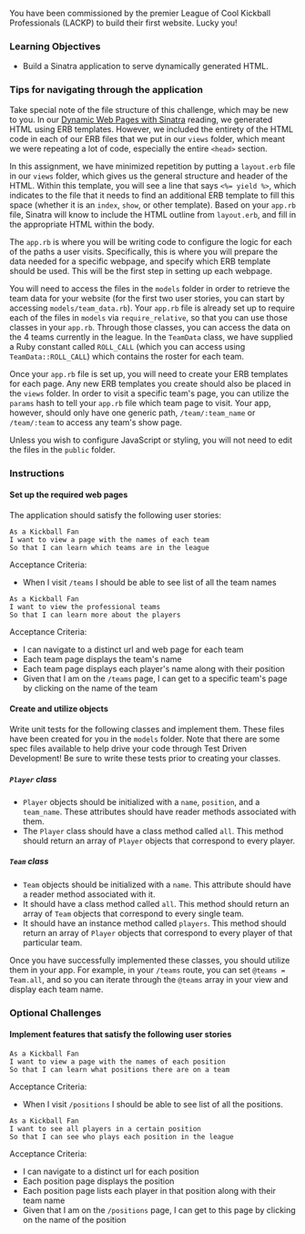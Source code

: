 You have been commissioned by the premier League of Cool Kickball Professionals (LACKP) to build their first website. Lucky you!

### Learning Objectives

* Build a Sinatra application to serve dynamically generated HTML.

### Tips for navigating through the application

Take special note of the file structure of this challenge, which may be new to you. In our [Dynamic Web Pages with Sinatra][dynamic-web-pages-with-sinatra] reading, we generated HTML using ERB templates. However, we included the entirety of the HTML code in each of our ERB files that we put in our `views` folder, which meant we were repeating a lot of code, especially the entire `<head>` section.

In this assignment, we have minimized repetition by putting a `layout.erb` file in our `views` folder, which gives us the general structure and header of the HTML. Within this template, you will see a line that says `<%= yield %>`, which indicates to the file that it needs to find an additional ERB template to fill this space (whether it is an `index`, `show`, or other template). Based on your `app.rb` file, Sinatra will know to include the HTML outline from `layout.erb`, and fill in the appropriate HTML within the body.

The `app.rb` is where you will be writing code to configure the logic for each of the paths a user visits. Specifically, this is where you will prepare the data needed for a specific webpage, and specify which ERB template should be used. This will be the first step in setting up each webpage.

You will need to access the files in the `models` folder in order to retrieve the team data for your website (for the first two user stories, you can start by accessing `models/team_data.rb`). Your `app.rb` file is already set up to require each of the files in `models` via `require_relative`, so that you can use those classes in your `app.rb`. Through those classes, you can access the data on the 4 teams currently in the league. In the `TeamData` class, we have supplied a Ruby constant called `ROLL_CALL` (which you can access using `TeamData::ROLL_CALL`) which contains the roster for each team.

Once your `app.rb` file is set up, you will need to create your ERB templates for each page. Any new ERB templates you create should also be placed in the `views` folder. In order to visit a specific team's page, you can utilize the `params` hash to tell your `app.rb` file which team page to visit. Your app, however, should only have one generic path, `/team/:team_name` or `/team/:team` to access any team's show page.

Unless you wish to configure JavaScript or styling, you will not need to edit the files in the `public` folder.

### Instructions

#### Set up the required web pages

The application should satisfy the following user stories:

```no-highlight
As a Kickball Fan
I want to view a page with the names of each team
So that I can learn which teams are in the league
```

Acceptance Criteria:

* When I visit `/teams` I should be able to see list of all the team names

```no-highlight
As a Kickball Fan
I want to view the professional teams
So that I can learn more about the players
```

Acceptance Criteria:

* I can navigate to a distinct url and web page for each team
* Each team page displays the team's name
* Each team page displays each player's name along with their position
* Given that I am on the `/teams` page, I can get to a specific team's page by clicking on the name of the team

#### Create and utilize objects

Write unit tests for the following classes and implement them. These files have been created for you in the `models` folder. Note that there are some spec files available to help drive your code through Test Driven Development! Be sure to write these tests prior to creating your classes.

##### `Player` class
* `Player` objects should be initialized with a `name`, `position`, and a `team_name`. These attributes should have reader methods associated with them.
* The `Player` class should have a class method called `all`. This method should return an array of `Player` objects that correspond to every player.

##### `Team` class
* `Team` objects should be initialized with a `name`. This attribute should have a reader method associated with it.
* It should have a class method called `all`. This method should return an array of `Team` objects that correspond to every single team.
* It should have an instance method called `players`. This method should return an array of `Player` objects that correspond to every player of that particular team.

Once you have successfully implemented these classes, you should utilize them in your app. For example, in your `/teams` route, you can set `@teams = Team.all`, and so you can iterate through the `@teams` array in your view and display each team name.

### Optional Challenges
#### Implement features that satisfy the following user stories

```no-highlight
As a Kickball Fan
I want to view a page with the names of each position
So that I can learn what positions there are on a team
```

Acceptance Criteria:

* When I visit `/positions` I should be able to see list of all the positions.

```no-highlight
As a Kickball Fan
I want to see all players in a certain position
So that I can see who plays each position in the league
```

Acceptance Criteria:

* I can navigate to a distinct url for each position
* Each position page displays the position
* Each position page lists each player in that position along with their team name
* Given that I am on the `/positions` page, I can get to this page by clicking on the name of the position


[dynamic-web-pages-with-sinatra]: https://learn.launchacademy.com/lessons/dynamic-web-pages-with-sinatra
